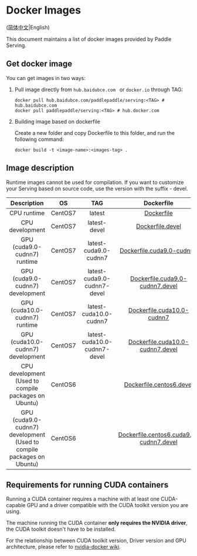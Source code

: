 # Docker Images

([简体中文](DOCKER_IMAGES_CN.md)|English)

This document maintains a list of docker images provided by Paddle Serving.

## Get docker image

You can get images in two ways:

1. Pull image directly from `hub.baidubce.com ` or `docker.io` through TAG:

   ```shell
   docker pull hub.baidubce.com/paddlepaddle/serving:<TAG> # hub.baidubce.com
   docker pull paddlepaddle/serving:<TAG> # hub.docker.com
   ```

2. Building image based on dockerfile

   Create a new folder and copy Dockerfile to this folder, and run the following command:

   ```shell
   docker build -t <image-name>:<images-tag> .
   ```



## Image description

Runtime images cannot be used for compilation.
If you want to customize your Serving based on source code, use the version with the suffix - devel.

|                         Description                          |   OS    |             TAG              |                          Dockerfile                          |
| :----------------------------------------------------------: | :-----: | :--------------------------: | :----------------------------------------------------------: |
|                         CPU runtime                          | CentOS7 |            latest            |              [Dockerfile](../tools/Dockerfile)               |
|                       CPU development                        | CentOS7 |         latest-devel         |        [Dockerfile.devel](../tools/Dockerfile.devel)         |
|                 GPU (cuda9.0-cudnn7) runtime                 | CentOS7 |    latest-cuda9.0-cudnn7     | [Dockerfile.cuda9.0-cudnn7](../tools/Dockerfile.cuda9.0-cudnn7) |
|               GPU (cuda9.0-cudnn7) development               | CentOS7 | latest-cuda9.0-cudnn7-devel  | [Dockerfile.cuda9.0-cudnn7.devel](../tools/Dockerfile.cuda9.0-cudnn7.devel) |
|                GPU (cuda10.0-cudnn7) runtime                 | CentOS7 |    latest-cuda10.0-cudnn7    | [Dockerfile.cuda10.0-cudnn7](../tools/Dockerfile.cuda10.0-cudnn7) |
|              GPU (cuda10.0-cudnn7) development               | CentOS7 | latest-cuda10.0-cudnn7-devel | [Dockerfile.cuda10.0-cudnn7.devel](../tools/Dockerfile.cuda10.0-cudnn7.devel) |
|     CPU development (Used to compile packages on Ubuntu)     | CentOS6 |            <None>            | [Dockerfile.centos6.devel](../tools/Dockerfile.centos6.devel) |
| GPU (cuda9.0-cudnn7) development (Used to compile packages on Ubuntu) | CentOS6 |            <None>            | [Dockerfile.centos6.cuda9.0-cudnn7.devel](../tools/Dockerfile.centos6.cuda9.0-cudnn7.devel) |



## Requirements for running CUDA containers

Running a CUDA container requires a machine with at least one CUDA-capable GPU and a driver compatible with the CUDA toolkit version you are using. 

The machine running the CUDA container **only requires the NVIDIA driver**, the CUDA toolkit doesn't have to be installed.

For the relationship between CUDA toolkit version, Driver version and GPU architecture, please refer to [nvidia-docker wiki](https://github.com/NVIDIA/nvidia-docker/wiki/CUDA).
